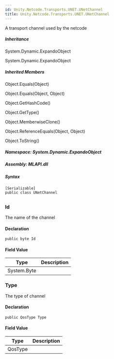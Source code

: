 ```yaml
---  
id: Unity.Netcode.Transports.UNET.UNetChannel  
title: Unity.Netcode.Transports.UNET.UNetChannel  
---
```


<div class="markdown level0 summary">

A transport channel used by the netcode

</div>

<div class="markdown level0 conceptual">

</div>

<div class="inheritance">

##### Inheritance

<div class="level0">

System.Dynamic.ExpandoObject

</div>

<div class="level1">

System.Dynamic.ExpandoObject

</div>

</div>

<div class="inheritedMembers">

##### Inherited Members

<div>

Object.Equals(Object)

</div>

<div>

Object.Equals(Object, Object)

</div>

<div>

Object.GetHashCode()

</div>

<div>

Object.GetType()

</div>

<div>

Object.MemberwiseClone()

</div>

<div>

Object.ReferenceEquals(Object, Object)

</div>

<div>

Object.ToString()

</div>

</div>

##### **Namespace**: System.Dynamic.ExpandoObject

##### **Assembly**: MLAPI.dll

##### Syntax

``` lang-csharp
[Serializable]
public class UNetChannel
```

## 

### Id

<div class="markdown level1 summary">

The name of the channel

</div>

<div class="markdown level1 conceptual">

</div>

#### Declaration

``` lang-csharp
public byte Id
```

#### Field Value

| Type        | Description |
|-------------|-------------|
| System.Byte |             |

### Type

<div class="markdown level1 summary">

The type of channel

</div>

<div class="markdown level1 conceptual">

</div>

#### Declaration

``` lang-csharp
public QosType Type
```

#### Field Value

| Type    | Description |
|---------|-------------|
| QosType |             |
